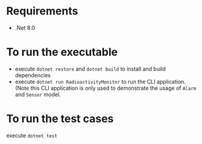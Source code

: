 # Requirements
- .Net 8.0

# To run the executable
- execute `dotnet restore` and `dotnet build` to install and build dependencies
- execute `dotnet run RadioactivityMonitor` to run the CLI application. (Note this CLI application is only used to demonstrate the usage of `Alarm` and `Sensor` model.

# To run the test cases
execute `dotnet test`
